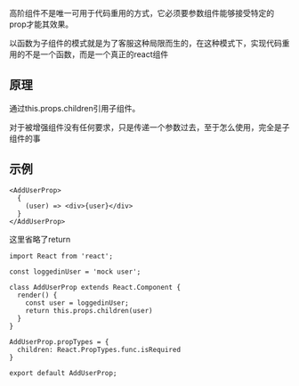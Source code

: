 高阶组件不是唯一可用于代码重用的方式，它必须要参数组件能够接受特定的prop才能其效果。

以函数为子组件的模式就是为了客服这种局限而生的，在这种模式下，实现代码重用的不是一个函数，而是一个真正的react组件

## 原理

通过this.props.children引用子组件。

对于被增强组件没有任何要求，只是传递一个参数过去，至于怎么使用，完全是子组件的事

## 示例

```
<AddUserProp>
  {
    (user) => <div>{user}</div>
  }
</AddUserProp>
```
这里省略了return
```
import React from 'react';

const loggedinUser = 'mock user';

class AddUserProp extends React.Component {
  render() {
    const user = loggedinUser;
    return this.props.children(user)
  }
}

AddUserProp.propTypes = {
  children: React.PropTypes.func.isRequired
}

export default AddUserProp;
```
